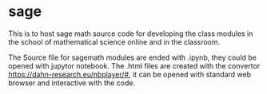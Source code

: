 # sage
This is to host sage math source code for developing the class modules in the school of mathematical science online and in the classroom.

The Source file for sagemath modules are ended with .ipynb, they could be opened with jupytor notebook.
The .html files are created with the convertor https://dahn-research.eu/nbplayer/#, it can be opened with standard web browser and interactive with the code.
